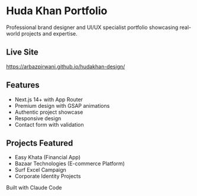 # Huda Khan Portfolio

Professional brand designer and UI/UX specialist portfolio showcasing real-world projects and expertise.

## Live Site
https://arbazpirwani.github.io/hudakhan-design/

## Features
- Next.js 14+ with App Router
- Premium design with GSAP animations
- Authentic project showcase
- Responsive design
- Contact form with validation

## Projects Featured
- Easy Khata (Financial App)
- Bazaar Technologies (E-commerce Platform)
- Surf Excel Campaign
- Corporate Identity Projects

Built with Claude Code
